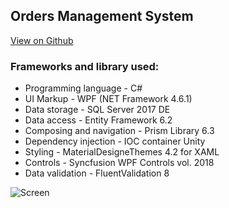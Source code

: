## Orders Management System
[View on Github](https://github.com/StupeniNET/OrdersManagementSystem)


### Frameworks and library used:

- Programming language - C#
- UI Markup - WPF (NET Framework 4.6.1)
- Data storage - SQL Server 2017 DE
- Data access - Entity Framework 6.2
- Composing and navigation - Prism Library 6.3
- Dependency injection - IOC container Unity 
- Styling - MaterialDesigneThemes 4.2 for XAML
- Controls - Syncfusion WPF Controls vol. 2018
- Data validation - FluentValidation 8

![Screen](https://github.com/StupeniNET/OrdersManagementSystem/blob/master/Screenshots/Dashboard.PNG?raw=true)

